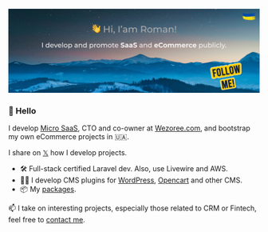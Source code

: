 ![Screenshot](cover.jpg)

### 👋 Hello

I develop [Micro SaaS](https://flamix.solutions/), CTO and co-owner at [Wezoree.com](https://wezoree.com/), and bootstrap my own eCommerce projects in 🇺🇦.

I share on [𝕏](https://x.com/stringerua) how I develop projects.

- 🛠️ Full-stack certified Laravel dev. Also, use Livewire and AWS.
- 👨‍💻 I develop CMS plugins for [WordPress](https://profiles.wordpress.org/flamix/#content-plugins), [Opencart](https://www.opencart.com/index.php?route=marketplace/extension&filter_search=flamix) and other CMS.
- 📦 My [packages](https://packagist.org/packages/flamix/).

📫 I take on interesting projects, especially those related to CRM or Fintech, feel free to [contact me](https://flamix.solutions/about/contacts.php).


<!--
**rshkabko/rshkabko** is a ✨ _special_ ✨ repository because its `README.md` (this file) appears on your GitHub profile.

Here are some ideas to get you started:

- 🔭 I’m currently working on ...
- 🌱 I’m currently learning ...
- 👯 I’m looking to collaborate on ...
- 🤔 I’m looking for help with ...
- 💬 Ask me about ...
- 📫 How to reach me: ...
- 😄 Pronouns: ...
- ⚡ Fun fact: ...
-->
